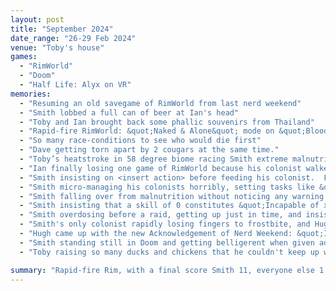 ```yaml
---
layout: post
title: "September 2024"
date_range: "26-29 Feb 2024"
venue: "Toby's house"
games:
  - "RimWorld"
  - "Doom"
  - "Half Life: Alyx on VR"
memories:
  - "Resuming an old savegame of RimWorld from last nerd weekend"
  - "Smith lobbed a full can of beer at Ian's head"
  - "Toby and Ian brought back some phallic souvenirs from Thailand"
  - "Rapid-fire RimWorld: &quot;Naked & Alone&quot; mode on &quot;Blood & Lust&quot; difficulty, and keeping score of who dies first"
  - "So many race-conditions to see who would die first"
  - "Dave getting torn apart by 2 cougars at the same time."
  - "Toby’s heatstroke in 58 degree biome racing Smith extreme malnutrition."
  - "Ian finally losing one game of RimWorld because his colonist walked through fire and was extremely flammable"
  - "Smith insisting on <insert action> before feeding his colonist.  For example planting 100 corn, tiling an entire house, building a beach-house with a pier"
  - "Smith micro-managing his colonists horribly, setting tasks like &quot;Bed Rest&quot; to priority 4, and insisting they can only do it if he tells them to"
  - "Smith falling over from malnutrition without noticing any warning signs."
  - "Smith insisting that a skill of 0 constitutes &quot;Incapable of x&quot;.  In the same way that Smith himself is &quot;Incapable of playing RimWorld&quot;"
  - "Smith overdosing before a raid, getting up just in time, and insisting on taking more drugs again"
  - "Smith's only colonist rapidly losing fingers to frostbite, and Hugh replicating the stumpy hands"
  - "Hugh came up with the new Acknowledgement of Nerd Weekend: &quot;I acknowledge the traditional owners (Google) of the personal location data I generate today, and to all drunken computer nerds past, present, and emerging rapidly tonight.&quot;"
  - "Smith standing still in Doom and getting belligerent when given advice not to"
  - "Toby raising so many ducks and chickens that he couldn't keep up with them to kill them all. Hugh attempting to take them all, and taking 30 minutes to create the caravan (see pic)."

summary: "Rapid-fire Rim, with a final score Smith 11, everyone else 1 or 2"
---
```

